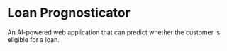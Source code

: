 # Loan Prognosticator

An AI-powered web application that can predict whether the customer is eligible for a loan.
